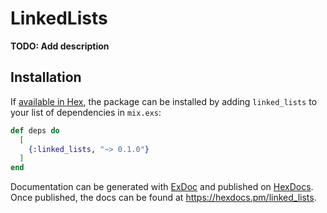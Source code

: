 # LinkedLists

**TODO: Add description**

## Installation

If [available in Hex](https://hex.pm/docs/publish), the package can be installed
by adding `linked_lists` to your list of dependencies in `mix.exs`:

```elixir
def deps do
  [
    {:linked_lists, "~> 0.1.0"}
  ]
end
```

Documentation can be generated with [ExDoc](https://github.com/elixir-lang/ex_doc)
and published on [HexDocs](https://hexdocs.pm). Once published, the docs can
be found at <https://hexdocs.pm/linked_lists>.

